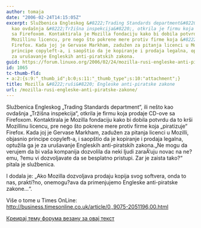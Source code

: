 ```yaml
---
author: tomaja
date: "2006-02-24T14:15:05Z"
excerpt: Službenica Engleskog &#8222;Trading Standards department&#8220;, ili nešto
  kao ovdašnja &#8222;Tržišna inspekcija&#8220;, otkrila je firmu koja prodaje CD-ove
  sa Firefoxom. Kontaktirala je Mozilla fondaciju kako bi dobila potvrdu da to krši
  Mozillinu licencu, pre nego što pokrene mere protiv firme koja &#8222;piratizuje&#8220;
  Firefox. Kada joj je Gervase Markham, zadužen za pitanja licenci u Mozilli, objasnio
  principe copyleft-a, i saopštio da je kopiranje i prodaja legalna, optužila ga je
  za urušavanje Engleskih anti-piratskih zakona.
guid: https://forum.linuxo.org/2006/02/24/mozilla-rusi-engleske-anti-piratske-zakone/
id: 1065
tc-thumb-fld:
- a:2:{s:9:"_thumb_id";b:0;s:11:"_thumb_type";s:10:"attachment";}
title: Mozilla &#8222;ruši&#8220; Engleske anti-piratske zakone
url: /mozilla-rusi-engleske-anti-piratske-zakone/
---
```

Službenica Engleskog &#8222;Trading Standards department&#8220;, ili nešto kao ovdašnja &#8222;Tržišna inspekcija&#8220;, otkrila je firmu koja prodaje CD-ove sa Firefoxom. Kontaktirala je Mozilla fondaciju kako bi dobila potvrdu da to krši Mozillinu licencu, pre nego što pokrene mere protiv firme koja &#8222;piratizuje&#8220; Firefox. Kada joj je Gervase Markham, zadužen za pitanja licenci u Mozilli, objasnio principe copyleft-a, i saopštio da je kopiranje i prodaja legalna, optužila ga je za urušavanje Engleskih anti-piratskih zakona.<!--break-->&#8222;Ne mogu da verujem da bi vaša kompanija dozvolila da neki ljudi zaraÄ‘uju novac na ne?emu, ?emu vi dozvoljavate da se besplatno pristupi. Zar je zaista tako?&#8220; pitala je službenica.

I dodala je: &#8222;Ako Mozilla dozvoljava prodaju kopija svog softvera, onda to nas, prakti?no, onemogu?ava da primenjujemo Engleske anti-piratske zakone&#8230;&#8220;.

Više o tome u Times OnLine:  
http://business.timesonline.co.uk/article/0,,9075-2051196,00.html

[Креирај тему форума везану за овај текст](https://linuxo.org/nova-tema-na-forumu/?se_pid=1065)